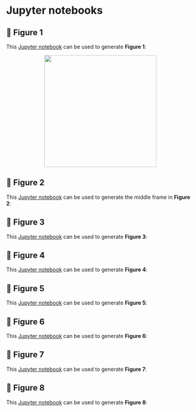 # Jupyter notebooks

## 📄 **Figure 1**

This [Jupyter notebook](paper-Figure-1-X-vs-XS-demo.ipynb) can be used to generate **Figure 1**:

<p align="center">
  <img src="https://github.com/kamilazdybal/manifold-informed-state-vector-subset/tree/main/figures/Figure-1.png" width="300">
</p>

## 📄 **Figure 2**

This [Jupyter notebook](paper-Figure-2-backward-variable-selection-algorithm-explanation.ipynb) can be used to generate the middle frame in **Figure 2**:



## 📄 **Figure 3**

This [Jupyter notebook](paper-Figure-3-choice-of-target-variables-demo.ipynb) can be used to generate **Figure 3**:



## 📄 **Figure 4**

This [Jupyter notebook](paper-Figure-4-selecting-minor-species-demo.ipynb) can be used to generate **Figure 4**:



## 📄 **Figure 5**

This [Jupyter notebook](paper-Figure-5-scalings-and-subsetting-ranking.ipynb) can be used to generate **Figure 5**:



## 📄 **Figure 6**

This [Jupyter notebook](paper-Figure-6-scalings-and-subsetting-ranking-across-dimensionality.ipynb) can be used to generate **Figure 6**:



## 📄 **Figure 7**

This [Jupyter notebook](paper-Figure-7-regression-correlation-SYNGAS.ipynb) can be used to generate **Figure 7**:



## 📄 **Figure 8**

This [Jupyter notebook](paper-Figure-8-kernel-regression-of-all-variables.ipynb) can be used to generate **Figure 8**:


